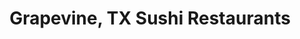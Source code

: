 ---
layout: city
title: Grapevine, TX Sushi Restaurants
permalink: /texas/grapevine/
stateAbbr: TX
stateName: Texas
cityName: Grapevine

---